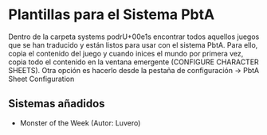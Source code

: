 # Plantillas para el Sistema PbtA

Dentro de la carpeta systems podrU+00e1s encontrar todos aquellos juegos que se han traducido y están listos para usar con el sistema PbtA. Para ello, copia el contenido del juego y cuando inices el mundo por primera vez, copia todo el contenido en la ventana emergente (CONFIGURE CHARACTER SHEETS). Otra opción es hacerlo desde la pestaña de configuración -> PbtA Sheet Configuration

## Sistemas añadidos
- Monster of the Week (Autor: Luvero)
